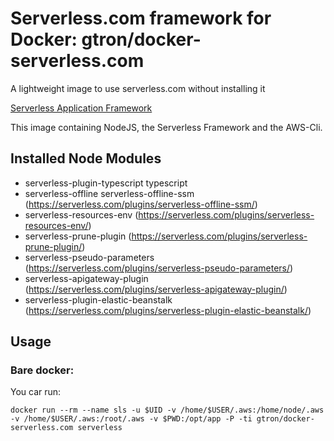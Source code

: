 # Serverless.com framework for Docker: gtron/docker-serverless.com
A lightweight image to use serverless.com without installing it

[Serverless Application Framework](http://serverless.com)

This image containing NodeJS, the Serverless Framework and the AWS-Cli.



## Installed Node Modules

 - serverless-plugin-typescript typescript 
 - serverless-offline serverless-offline-ssm (https://serverless.com/plugins/serverless-offline-ssm/)
 - serverless-resources-env (https://serverless.com/plugins/serverless-resources-env/)
 - serverless-prune-plugin (https://serverless.com/plugins/serverless-prune-plugin/) 
 - serverless-pseudo-parameters (https://serverless.com/plugins/serverless-pseudo-parameters/)
 - serverless-apigateway-plugin (https://serverless.com/plugins/serverless-apigateway-plugin/)
 - serverless-plugin-elastic-beanstalk (https://serverless.com/plugins/serverless-plugin-elastic-beanstalk/)


## Usage

### Bare docker:

You car run:

`docker run --rm --name sls -u $UID -v /home/$USER/.aws:/home/node/.aws -v /home/$USER/.aws:/root/.aws -v $PWD:/opt/app -P -ti gtron/docker-serverless.com serverless`



